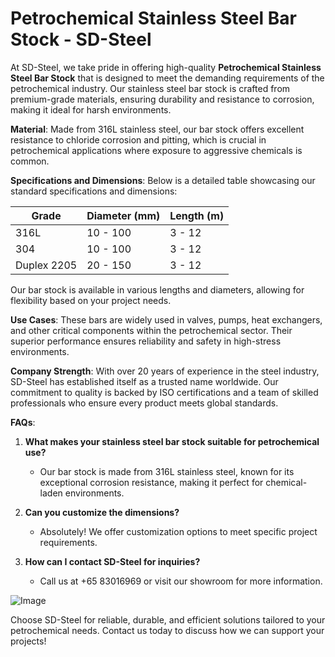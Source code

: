 # Petrochemical Stainless Steel Bar Stock - SD-Steel

At SD-Steel, we take pride in offering high-quality **Petrochemical Stainless Steel Bar Stock** that is designed to meet the demanding requirements of the petrochemical industry. Our stainless steel bar stock is crafted from premium-grade materials, ensuring durability and resistance to corrosion, making it ideal for harsh environments.

**Material**: Made from 316L stainless steel, our bar stock offers excellent resistance to chloride corrosion and pitting, which is crucial in petrochemical applications where exposure to aggressive chemicals is common.

**Specifications and Dimensions**: Below is a detailed table showcasing our standard specifications and dimensions:

| Grade         | Diameter (mm) | Length (m)   |
|---------------|---------------|--------------|
| 316L          | 10 - 100      | 3 - 12       |
| 304           | 10 - 100      | 3 - 12       |
| Duplex 2205   | 20 - 150      | 3 - 12       |

Our bar stock is available in various lengths and diameters, allowing for flexibility based on your project needs.

**Use Cases**: These bars are widely used in valves, pumps, heat exchangers, and other critical components within the petrochemical sector. Their superior performance ensures reliability and safety in high-stress environments.

**Company Strength**: With over 20 years of experience in the steel industry, SD-Steel has established itself as a trusted name worldwide. Our commitment to quality is backed by ISO certifications and a team of skilled professionals who ensure every product meets global standards.

**FAQs**:
1. **What makes your stainless steel bar stock suitable for petrochemical use?**
   - Our bar stock is made from 316L stainless steel, known for its exceptional corrosion resistance, making it perfect for chemical-laden environments.
   
2. **Can you customize the dimensions?**
   - Absolutely! We offer customization options to meet specific project requirements.

3. **How can I contact SD-Steel for inquiries?**
   - Call us at +65 83016969 or visit our showroom for more information.

![Image](https://github.com/user-attachments/assets/2567258e-e124-4816-932d-1809bd27ef0b)

Choose SD-Steel for reliable, durable, and efficient solutions tailored to your petrochemical needs. Contact us today to discuss how we can support your projects!